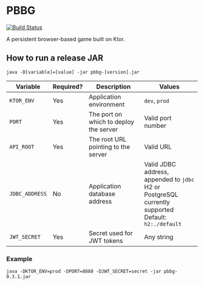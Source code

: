 # PBBG

[![Build Status](https://travis-ci.com/yzaoui/pbbg-api.svg?branch=master)](https://travis-ci.com/yzaoui/pbbg-api)

A persistent browser-based game built on Ktor.

## How to run a release JAR
`java -D[variable]=[value] -jar pbbg-[version].jar`

|Variable|Required?|Description|Values|
|---|---|---|---|
|`KTOR_ENV`|Yes|Application environment|`dev`, `prod`|
|`PORT`|Yes|The port on which to deploy the server|Valid port number|
|`API_ROOT`|Yes|The root URL pointing to the server|Valid URL|
|`JDBC_ADDRESS`|No|Application database address|Valid JDBC address, appended to `jdbc`<br>H2 or PostgreSQL currently supported<br>Default: `h2:./default`|
|`JWT_SECRET`|Yes|Secret used for JWT tokens|Any string|

### Example

`java -DKTOR_ENV=prod -DPORT=8080 -DJWT_SECRET=secret -jar pbbg-0.3.1.jar`
